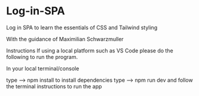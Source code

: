 # Log-in-SPA
Log in SPA to learn the essentials of CSS and Tailwind styling

With the guidance of Maximilian Schwarzmuller

Instructions If using a local platform such as VS Code please do the following to run the program.

In your local terminal/console

type --> npm install to install dependencies
type --> npm run dev and follow the terminal instructions to run the app
